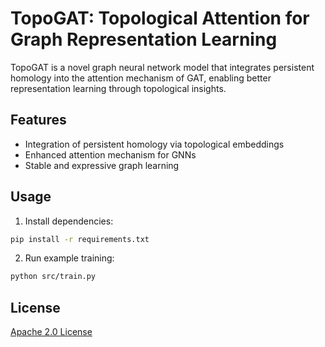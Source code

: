 # TopoGAT: Topological Attention for Graph Representation Learning

TopoGAT is a novel graph neural network model that integrates persistent homology into the attention mechanism of GAT, enabling better representation learning through topological insights.

## Features
- Integration of persistent homology via topological embeddings
- Enhanced attention mechanism for GNNs
- Stable and expressive graph learning

## Usage
1. Install dependencies:
```bash
pip install -r requirements.txt
```

2. Run example training:
```bash
python src/train.py
```

## License
[Apache 2.0 License](LICENSE)
